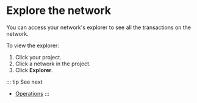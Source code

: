 # Explore the network

You can access your network's explorer to see all the transactions on the network.

To view the explorer:

1. Click your project.
1. Click a network in the project.
1. Click **Explorer**.

::: tip See next
* [Operations](/operations/introduction)
:::